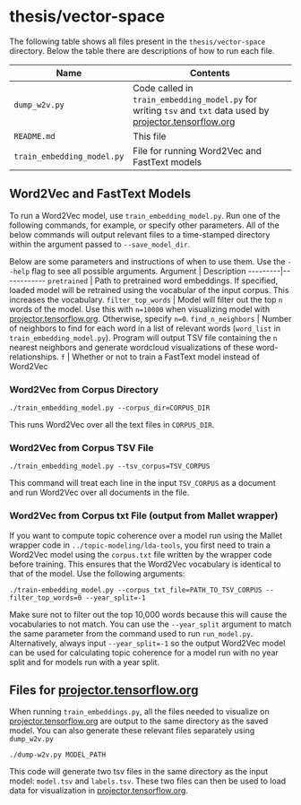 # thesis/vector-space

The following table shows all files present in the `thesis/vector-space` directory. Below the table there are descriptions of how to run each file.

Name | Contents
-------|-------
`dump_w2v.py` | Code called in `train_embedding_model.py` for writing `tsv` and `txt` data used by [projector.tensorflow.org](projector.tensorflow.org)
`README.md` | This file
`train_embedding_model.py` | File for running Word2Vec and FastText models

## Word2Vec and FastText Models

To run a Word2Vec model, use `train_embedding_model.py`. Run one of the following commands, for example, or specify other parameters. All of the below commands will output relevant files to a time-stamped directory within the argument passed to `--save_model_dir`.

Below are some parameters and instructions of when to use them. Use the `--help` flag to see all possible arguments.
Argument | Description
---------|------------
`pretrained` | Path to pretrained word embeddings. If specified, loaded model will be retrained using the vocabular of the input corpus. This increases the vocabulary.
`filter_top_words` | Model will filter out the top `n` words of the model. Use this with `n=10000` when visualizing model with [projector.tensorflow.org](projector.tensorflow.org). Otherwise, specify `n=0`.
`find_n_neighbors` | Number of neighbors to find for each word in a list of relevant words (`word_list` in `train_embedding_model.py`). Program will output TSV file containing the `n` nearest neighbors and generate wordcloud visualizations of these word-relationships.
`f` | Whether or not to train a FastText model instead of Word2Vec

### Word2Vec from Corpus Directory
```
./train_embedding_model.py --corpus_dir=CORPUS_DIR
````

This runs Word2Vec over all the text files in `CORPUS_DIR`.

### Word2Vec from Corpus TSV File
```
./train_embedding_model.py --tsv_corpus=TSV_CORPUS
````

This command will treat each line in the input `TSV_CORPUS` as a document and run Word2Vec over all documents in the file.

### Word2Vec from Corpus txt File (output from Mallet wrapper)

If you want to compute topic coherence over a model run using the Mallet wrapper code in `../topic-modeling/lda-tools`, you first need to train a Word2Vec model using the `corpus.txt` file written by the wrapper code before training. This ensures that the Word2Vec vocabulary is identical to that of the model. Use the following arguments:

```
./train-embedding_model.py --corpus_txt_file=PATH_TO_TSV_CORPUS --filter_top_words=0 --year_split=-1
```
Make sure not to filter out the top 10,000 words because this will cause the vocabularies to not match. You can use the `--year_split` argument to match the same parameter from the command used to run `run_model.py`. Alternatively, always input `--year_split=-1` so the output Word2Vec model can be used for calculating topic coherence for a model run with no year split and for models run with a year split.



## Files for [projector.tensorflow.org](projector.tensorflow.org)

When running `train_embeddings.py`, all the files needed to visualize on [projector.tensorflow.org](projector.tensorflow.org) are output to the same directory as the saved model. You can also generate these relevant files separately using `dump_w2v.py`

```
./dump-w2v.py MODEL_PATH
```

This code will generate two tsv files in the same directory as the input model: `model.tsv` and `labels.tsv`. These two files can then be used to load data for visualization in [projector.tensorflow.org](projector.tensorflow.org).
